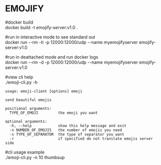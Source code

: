 # EMOJIFY

#docker build  
docker build -t emojify-server:v1.0 .

#run in interactive mode to see standard out  
docker run --rm -ti -p 12000:12000/udp --name myemojifyserver emojify-server:v1.0

#run in deattached mode and run docker logs   
docker run --rm -d -p 12000:12000/udp --name myemojifyserver emojify-server:v1.0

#view cli help  
./emoji-cli.py -h

```
usage: emoji-client [options] emoji

send beautiful emojis

positional arguments:
  TYPE_OF_EMOJI         the emoji you want

optional arguments:
  -h, --help            show this help message and exit
  -n NUMBER_OF_EMOJIS   the number of emojis you need
  -s TYPE_OF_SEPARATOR  the type of separator you want
  -r                    if specified do not translate emojis server side
```

#cli usage example  
./emoji-cli.py -n 10 thumbsup
